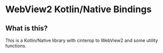 # WebView2 Kotlin/Native Bindings
## What is this?
This is a Kotlin/Native library with cinterop to WebView2 and some utility functions.
